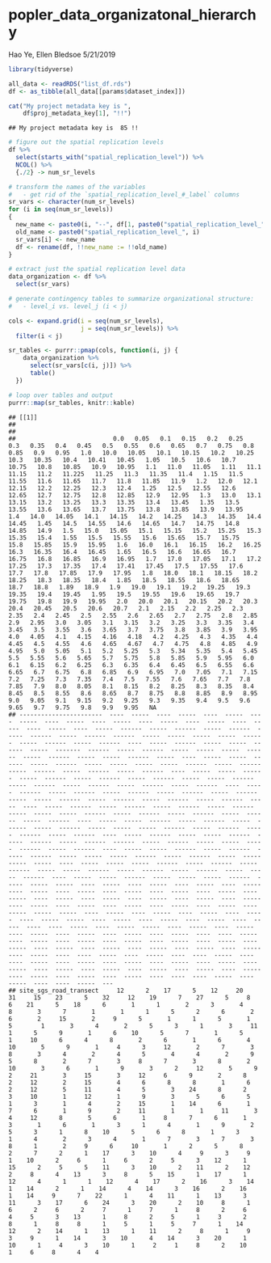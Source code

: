 popler\_data\_organizatonal\_hierarchy
================
Hao Ye, Ellen Bledsoe
5/21/2019

``` r
library(tidyverse)

all_data <- readRDS("list_df.rds")
df <- as_tibble(all_data[[params$dataset_index]])

cat("My project metadata key is ", 
    df$proj_metadata_key[1], "!!")
```

    ## My project metadata key is  85 !!

``` r
# figure out the spatial replication levels
df %>% 
  select(starts_with("spatial_replication_level")) %>%
  NCOL() %>%
  {./2} -> num_sr_levels
```

``` r
# transform the names of the variables
#   - get rid of the `spatial_replication_level_#_label` columns
sr_vars <- character(num_sr_levels)
for (i in seq(num_sr_levels))
{
  new_name <- paste0(i, "--", df[1, paste0("spatial_replication_level_", i, "_label")])
  old_name <- paste0("spatial_replication_level_", i)
  sr_vars[i] <- new_name
  df <- rename(df, !!new_name := !!old_name)
}
```

``` r
# extract just the spatial replication level data
data_organization <- df %>%
  select(sr_vars)
```

``` r
# generate contingency tables to summarize organizational structure:
#   - level_i vs. level_j (i < j)

cols <- expand.grid(i = seq(num_sr_levels), 
                    j = seq(num_sr_levels)) %>%
  filter(i < j)

sr_tables <- purrr::pmap(cols, function(i, j) {
    data_organization %>%
      select(sr_vars[c(i, j)]) %>%
      table()
  })
```

``` r
# loop over tables and output
purrr::map(sr_tables, knitr::kable)
```

    ## [[1]]
    ## 
    ## 
    ##                           0.0   0.05   0.1   0.15   0.2   0.25   0.3   0.35   0.4   0.45   0.5   0.55   0.6   0.65   0.7   0.75   0.8   0.85   0.9   0.95   1.0   10.0   10.05   10.1   10.15   10.2   10.25   10.3   10.35   10.4   10.41   10.45   1.05   10.5   10.6   10.7   10.75   10.8   10.85   10.9   10.95   1.1   11.0   11.05   1.11   11.1   11.15   11.2   11.225   11.25   11.3   11.35   11.4   1.15   11.5   11.55   11.6   11.65   11.7   11.8   11.85   11.9   1.2   12.0   12.1   12.15   12.2   12.25   12.3   12.4   1.25   12.5   12.55   12.6   12.65   12.7   12.75   12.8   12.85   12.9   12.95   1.3   13.0   13.1   13.15   13.2   13.25   13.3   13.35   13.4   13.45   1.35   13.5   13.55   13.6   13.65   13.7   13.75   13.8   13.85   13.9   13.95   1.4   14.0   14.05   14.1   14.15   14.2   14.25   14.3   14.35   14.4   14.45   1.45   14.5   14.55   14.6   14.65   14.7   14.75   14.8   14.85   14.9   1.5   15.0   15.05   15.1   15.15   15.2   15.25   15.3   15.35   15.4   1.55   15.5   15.55   15.6   15.65   15.7   15.75   15.8   15.85   15.9   15.95   1.6   16.0   16.1   16.15   16.2   16.25   16.3   16.35   16.4   16.45   1.65   16.5   16.6   16.65   16.7   16.75   16.8   16.85   16.9   16.95   1.7   17.0   17.05   17.1   17.2   17.25   17.3   17.35   17.4   17.41   17.45   17.5   17.55   17.6   17.7   17.8   17.85   17.9   17.95   1.8   18.0   18.1   18.15   18.2   18.25   18.3   18.35   18.4   1.85   18.5   18.55   18.6   18.65   18.7   18.8   1.89   18.9   1.9   19.0   19.1   19.2   19.25   19.3   19.35   19.4   19.45   1.95   19.5   19.55   19.6   19.65   19.7   19.75   19.8   19.9   19.95   2.0   20.0   20.1   20.15   20.2   20.3   20.4   20.45   20.5   20.6   20.7   2.1   2.15   2.2   2.25   2.3   2.35   2.4   2.45   2.5   2.55   2.6   2.65   2.7   2.75   2.8   2.85   2.9   2.95   3.0   3.05   3.1   3.15   3.2   3.25   3.3   3.35   3.4   3.45   3.5   3.55   3.6   3.65   3.7   3.75   3.8   3.85   3.9   3.95   4.0   4.05   4.1   4.15   4.16   4.18   4.2   4.25   4.3   4.35   4.4   4.45   4.5   4.55   4.6   4.65   4.67   4.7   4.75   4.8   4.85   4.9   4.95   5.0   5.05   5.1   5.2   5.25   5.3   5.34   5.35   5.4   5.45   5.5   5.55   5.6   5.65   5.7   5.75   5.8   5.85   5.9   5.95   6.0   6.1   6.15   6.2   6.25   6.3   6.35   6.4   6.45   6.5   6.55   6.6   6.65   6.7   6.75   6.8   6.85   6.9   6.95   7.0   7.05   7.1   7.15   7.2   7.25   7.3   7.35   7.4   7.5   7.55   7.6   7.65   7.7   7.8   7.85   7.9   8.0   8.05   8.1   8.15   8.2   8.25   8.3   8.35   8.4   8.45   8.5   8.55   8.6   8.65   8.7   8.75   8.8   8.85   8.9   8.95   9.0   9.05   9.1   9.15   9.2   9.25   9.3   9.35   9.4   9.5   9.6   9.65   9.7   9.75   9.8   9.9   9.95   NA
    ## -----------------------  ----  -----  ----  -----  ----  -----  ----  -----  ----  -----  ----  -----  ----  -----  ----  -----  ----  -----  ----  -----  ----  -----  ------  -----  ------  -----  ------  -----  ------  -----  ------  ------  -----  -----  -----  -----  ------  -----  ------  -----  ------  ----  -----  ------  -----  -----  ------  -----  -------  ------  -----  ------  -----  -----  -----  ------  -----  ------  -----  -----  ------  -----  ----  -----  -----  ------  -----  ------  -----  -----  -----  -----  ------  -----  ------  -----  ------  -----  ------  -----  ------  ----  -----  -----  ------  -----  ------  -----  ------  -----  ------  -----  -----  ------  -----  ------  -----  ------  -----  ------  -----  ------  ----  -----  ------  -----  ------  -----  ------  -----  ------  -----  ------  -----  -----  ------  -----  ------  -----  ------  -----  ------  -----  ----  -----  ------  -----  ------  -----  ------  -----  ------  -----  -----  -----  ------  -----  ------  -----  ------  -----  ------  -----  ------  ----  -----  -----  ------  -----  ------  -----  ------  -----  ------  -----  -----  -----  ------  -----  ------  -----  ------  -----  ------  ----  -----  ------  -----  -----  ------  -----  ------  -----  ------  ------  -----  ------  -----  -----  -----  ------  -----  ------  ----  -----  -----  ------  -----  ------  -----  ------  -----  -----  -----  ------  -----  ------  -----  -----  -----  -----  ----  -----  -----  -----  ------  -----  ------  -----  ------  -----  -----  ------  -----  ------  -----  ------  -----  -----  ------  ----  -----  -----  ------  -----  -----  -----  ------  -----  -----  -----  ----  -----  ----  -----  ----  -----  ----  -----  ----  -----  ----  -----  ----  -----  ----  -----  ----  -----  ----  -----  ----  -----  ----  -----  ----  -----  ----  -----  ----  -----  ----  -----  ----  -----  ----  -----  ----  -----  ----  -----  ----  -----  -----  -----  ----  -----  ----  -----  ----  -----  ----  -----  ----  -----  -----  ----  -----  ----  -----  ----  -----  ----  -----  ----  ----  -----  ----  -----  -----  ----  -----  ----  -----  ----  -----  ----  -----  ----  -----  ----  -----  ----  ----  -----  ----  -----  ----  -----  ----  -----  ----  -----  ----  -----  ----  -----  ----  -----  ----  -----  ----  -----  ----  -----  ----  -----  ----  -----  ----  ----  -----  ----  -----  ----  ----  -----  ----  ----  -----  ----  -----  ----  -----  ----  -----  ----  -----  ----  -----  ----  -----  ----  -----  ----  -----  ----  -----  ----  -----  ----  -----  ----  -----  ----  -----  ----  ----  ----  -----  ----  -----  ----  ----  -----  ---
    ## site_sgs_road_transect     12      2    17      5    12     20    31     15    23      5    32     12    19      7    27      5     8      6    21      5    18      6       1      1       2      3       4      8       3      7       1       1      1      5      2      6       2      6       2     15       2     9      5       1      1      5       1      5        1       3      4       2      5      3      1       3     11       1      5      9       1      6    10      5      7       1      5       1     10      6      4      8       2      6       1      6       4     10       5      9       1     4      3     12       2      7       3      8       3      4       2      4      5       4      4       2      9       5      8       2      7       3     8      7       3      8       2     10       3      6       1      9       3      2     12       5      9       2     21       3     15       3     12     6      9       2      8       2     12       2     15       4      6      8      8       1      6       2     12       5     11       4      5       3    24      8      2       3     10       1     12       1      9       3      5      6      5       1      3       1      4       2     15       1    14      6       1      7      6       1      9       2     11       1       1     11       3      4     12      8       5      6       1     8      7      6       1      3       1      6       1      3      1      4       1      9       2      5      3      1      8    10      5      6      8       1      3       1      4       2      3      4       1      7       3      7       3      8      1       2     9      6     10       1      2      5      8       2      7      2      1    17      3    10      4     9      3     9      1    10      2     6      1     6      2     5      3    12      1    15      2     5      5    11      3    10      2    11      2    12      2     8      4    13      3     8      5    15      1    17      1    12      4      1      1    12      4    17      2    16      3    14      1    14      2      1    14      4    14      3    16      2    16      1    14     9      7    22      1      4    11      1    13      3    11      3    17      6    24      3    20      2    10     8      1     6      2     6      2     7      1     7      1     8      2     6      4     5      3    13      1     8      2     5      1     3      2     8      1     8     8      1     5      1     5     7      1    14    12      2    14      1    13      1    11      2     8      1     9      3     9      1    14      3    10      4    14      3    20      1    10      1     4      3    10      1     2     1     8      2    10      1     6     8      4    4
